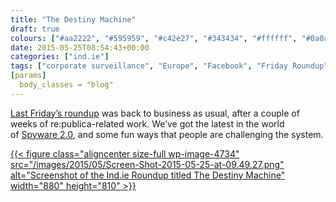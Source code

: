 ```yaml
---
title: "The Destiny Machine"
draft: true
colours: ["#aa2222", "#595959", "#c42e27", "#343434", "#ffffff", "#0a0a0a", "#ffffff"]
date: 2015-05-25T08:54:43+00:00
categories: ["ind.ie"]
tags: ["corporate surveillance", "Europe", "Facebook", "Friday Roundup", "Google", "independence", "Internet.org", "privacy", "trolling", "Twitter", "women"]
[params]
  body_classes = "blog"
---
```


[Last Friday’s roundup](https://ind.ie/blog/the-destiny-machine/) was back to business as usual, after a couple of weeks of re:publica-related work. We’ve got the latest in the world of [Spyware 2.0](https://ind.ie/you-are-the-product), and some fun ways that people are challenging the system.

[{{< figure class="aligncenter size-full wp-image-4734" src="/images/2015/05/Screen-Shot-2015-05-25-at-09.49.27.png" alt="Screenshot of the Ind.ie Roundup titled The Destiny Machine" width="880" height="810" >}}](https://ind.ie/blog/the-destiny-machine/)

	